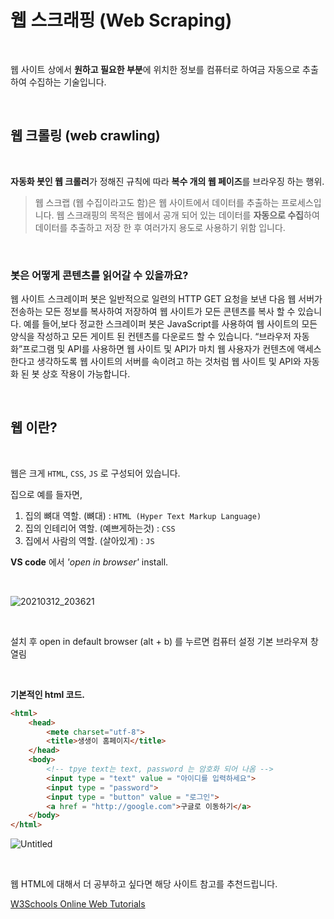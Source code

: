 # 웹 스크래핑 (Web Scraping)

<br/>

 웹 사이트 상에서 **원하고 필요한 부분**에 위치한 정보를 컴퓨터로 하여금 자동으로 추출하여 수집하는 기술입니다.
 
 <br/>
 
## 웹 크롤링 (web crawling)

<br/>

 **자동화 봇인 웹 크롤러**가 정해진 규칙에 따라 **복수 개의 웹 페이즈**를 브라우징 하는 행위.

> 웹 스크랩 (웹 수집이라고도 함)은 웹 사이트에서 데이터를 추출하는 프로세스입니다. 웹 스크래핑의 목적은 웹에서 공개 되어 있는 데이터를
**자동으로 수집**하여 데이터를 추출하고 저장 한 후 여러가지 용도로 사용하기 위함 입니다.

<br/>

### **봇은 어떻게 콘텐츠를 읽어갈 수 있을까요?**

웹 사이트 스크레이퍼 봇은 일반적으로 일련의 HTTP GET 요청을 보낸 다음 웹 서버가 전송하는 모든 정보를 복사하여 저장하여 웹 사이트가 모든 콘텐츠를 복사 할 수 있습니다.
예를 들어,보다 정교한 스크레이퍼 봇은 JavaScript를 사용하여 웹 사이트의 모든 양식을 작성하고 모든 게이트 된 컨텐츠를 다운로드 할 수 있습니다.
“브라우저 자동화”프로그램 및 API를 사용하면 웹 사이트 및 API가 마치 웹 사용자가 컨텐츠에 액세스한다고 생각하도록 
웹 사이트의 서버를 속이려고 하는 것처럼 웹 사이트 및 API와 자동화 된 봇 상호 작용이 가능합니다.

<br/>


## 웹 이란?

<br/>

웹은 크게 `HTML`, `CSS`, `JS` 로 구성되어 있습니다. 

집으로 예를 들자면,

1. 집의 뼈대 역할. (뼈대)  : `HTML (Hyper Text Markup Language)`
2. 집의 인테리어 역할. (예쁘게하는것)  : `CSS`
3. 집에서 사람의 역할. (살아있게) :  `JS`

**VS code** 에서 *'open in browser'* install.

<br/>


![20210312_203621](https://user-images.githubusercontent.com/57824945/113467804-67046c80-9480-11eb-81f2-206106cad265.png)

<br/>



설치 후 open in default browser (alt + b) 를 누르면 컴퓨터 설정 기본 브라우져 창 열림

<br/>



**기본적인 html 코드.**

```html
<html>
    <head>
        <mete charset="utf-8">
        <title>생생이 홈페이지</title>
    </head>
    <body>
        <!-- tpye text는 text, password 는 암호화 되어 나옴 -->
        <input type = "text" value = "아이디를 입력하세요"> 
        <input type = "password">
        <input type = "button" value = "로그인">
        <a href = "http://google.com">구글로 이동하기</a>
    </body>
</html>
```

  ![Untitled](https://user-images.githubusercontent.com/57824945/113468249-84d1d180-9480-11eb-8bdf-91989b829d3b.png)

<br/>


웹 HTML에 대해서 더 공부하고 싶다면 해당 사이트 참고를 추천드립니다.

[W3Schools Online Web Tutorials](https://www.w3schools.com/)
